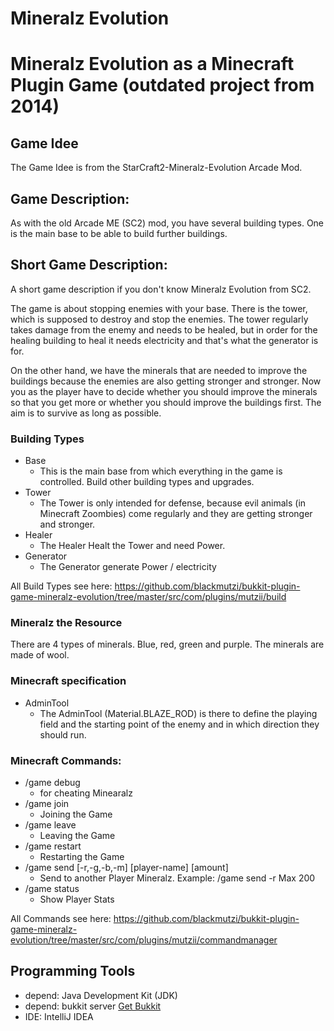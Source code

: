# Mineralz Evolution 

# Mineralz Evolution as a Minecraft Plugin Game (outdated project from 2014) 
## Game Idee
The Game Idee is from the StarCraft2-Mineralz-Evolution Arcade Mod.

## Game Description:
As with the old Arcade ME (SC2) mod, you have several building types. One is the main base to be able to build further buildings.
## Short Game Description:
A short game description if you don't know Mineralz Evolution from SC2. 

The game is about stopping enemies with your base. 
There is the tower, which is supposed to destroy and stop the enemies. The tower regularly takes damage from the enemy and needs to be healed, but in order for the healing building to heal it needs electricity and that's what the generator is for.

On the other hand, we have the minerals that are needed to improve the buildings because the enemies are also getting stronger and stronger. Now you as the player have to decide whether you should improve the minerals so that you get more or whether you should improve the buildings first. The aim is to survive as long as possible.

### Building Types 
- Base 
   * This is the main base from which everything in the game is controlled. Build other building types and upgrades. 
- Tower
   * The Tower is only intended for defense, because evil animals (in Minecraft Zoombies) come regularly and they are getting stronger and stronger. 
- Healer
   * The Healer Healt the Tower and need Power.
- Generator
  * The Generator generate Power / electricity

All Build Types see here: 
https://github.com/blackmutzi/bukkit-plugin-game-mineralz-evolution/tree/master/src/com/plugins/mutzii/build

### Mineralz the Resource
There are 4 types of minerals. Blue, red, green and purple. The minerals are made of wool.

### Minecraft specification
- AdminTool
  * The AdminTool (Material.BLAZE_ROD) is there to define the playing field and the starting point of the enemy and in which direction they should run. 

### Minecraft Commands:
- /game debug 
  * for cheating Minearalz
- /game join 
  * Joining the Game 
- /game leave
  * Leaving the Game 
- /game restart
  * Restarting the Game 
- /game send [-r,-g,-b,-m] [player-name] [amount]
  * Send to another Player Mineralz. Example: /game send -r Max 200 
- /game status
  * Show Player Stats

All Commands see here: https://github.com/blackmutzi/bukkit-plugin-game-mineralz-evolution/tree/master/src/com/plugins/mutzii/commandmanager

## Programming Tools
- depend: Java Development Kit (JDK)
- depend: bukkit server [Get Bukkit](https://getbukkit.org/)
- IDE: IntelliJ IDEA


